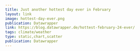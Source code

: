 ```yaml
---
title: Just another hottest day ever in February
layout: link
image: hottest-day-ever.png
publication: Datawrapper
link: https://blog.datawrapper.de/hottest-february-24-ever/
tags: climate/weather
type: static,chart,scatter
publication: Datawrapper
---
```

